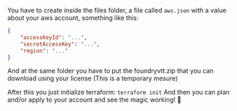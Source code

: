 You have to create inside the files folder, a file called `aws.json` with a value about your aws account, something like this:

```json
{
    "accessKeyId": "...",
    "secretAccessKey": "...",
    "region": "..."
}
```

And at the same folder you have to put the foundryvtt.zip that you can download using your license (This is a temporary mesure)

After this you just initialize terraform: `terraform init`
And then you can plan and/or apply to your account and see the magic working! :tada: 